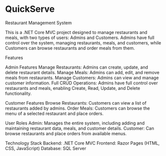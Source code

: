 # QuickServe
Restaurant Management System

This is a .NET Core MVC project designed to manage restaurants and meals, with two types of users: Admins and Customers. Admins have full control over the system, managing restaurants, meals, and customers, while Customers can browse restaurants and order meals from them.

Features


Admin Features
Manage Restaurants: Admins can create, update, and delete restaurant details.
Manage Meals: Admins can add, edit, and remove meals from restaurants.
Manage Customers: Admins can view and manage customer information.
Full CRUD Operations: Admins have full control over restaurants and meals, enabling Create, Read, Update, and Delete functionality.


Customer Features
Browse Restaurants: Customers can view a list of restaurants added by admins.
Order Meals: Customers can browse the menu of a selected restaurant and place orders.


User Roles
Admin: Manages the entire system, including adding and maintaining restaurant data, meals, and customer details.
Customer: Can browse restaurants and place orders from available menus.


Technology Stack
Backend: .NET Core MVC
Frontend: Razor Pages (HTML, CSS, JavaScript)
Database: SQL Server

